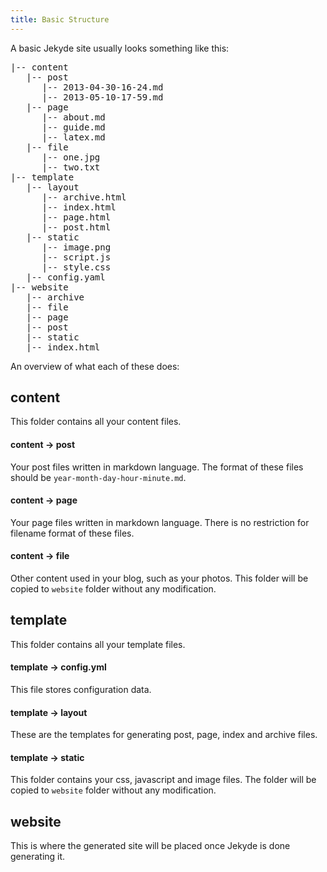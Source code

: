```yaml
---
title: Basic Structure
---
```


A basic Jekyde site usually looks something like this:

<pre>
|-- content
   |-- post
      |-- 2013-04-30-16-24.md
      |-- 2013-05-10-17-59.md
   |-- page
      |-- about.md
      |-- guide.md
      |-- latex.md
   |-- file
      |-- one.jpg
      |-- two.txt
|-- template
   |-- layout
      |-- archive.html
      |-- index.html
      |-- page.html
      |-- post.html
   |-- static
      |-- image.png
      |-- script.js
      |-- style.css
   |-- config.yaml
|-- website
   |-- archive
   |-- file
   |-- page
   |-- post
   |-- static
   |-- index.html
</pre>

An overview of what each of these does:

## content

This folder contains all your content files.

#### content -> post

Your post files written in markdown language. The format of these files should be `year-month-day-hour-minute.md`.

#### content -> page

Your page files written in markdown language. There is no restriction for filename format of these files.

#### content -> file

Other content used in your blog, such as your photos. This folder will be copied to `website` folder without any modification.

## template

This folder contains all your template files.

#### template -> config.yml

This file stores configuration data.

#### template -> layout

These are the templates for generating post, page, index and archive files.

#### template -> static

This folder contains your css, javascript and image files. The folder will be copied to `website` folder without any modification.

## website

This is where the generated site will be placed once Jekyde is done generating it.
